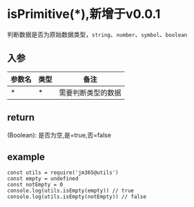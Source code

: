 # isPrimitive(*),新增于v0.0.1

判断数据是否为原始数据类型，`string`、`number`、`symbol`、`boolean`

## 入参

| 参数名 | 类型 | 备注 |
| ------ | ---- | ---- |
| *   | * | 需要判断类型的数据 |

## return

(Boolean): 是否为空,是=true,否=false

## example

    const utils = require('jm365@utils')
    const empty = undefined
    const notEmpty = 0
    console.log(utils.isEmpty(empty)) // true
    console.log(utils.isEmpty(notEmpty)) // false
